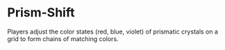 # Prism-Shift
Players adjust the color states (red, blue, violet) of prismatic crystals on a grid to form chains of matching colors.
